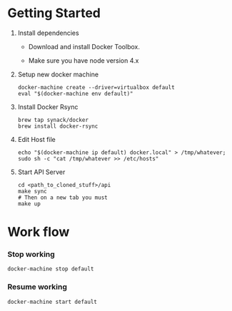 # Getting Started

1. Install dependencies 
	
	- Download and install Docker Toolbox. 
	
	- Make sure you have node version 4.x


2. Setup new docker machine

    ```
    docker-machine create --driver=virtualbox default
    eval "$(docker-machine env default)"
    ```

3. Install Docker Rsync

    ```
    brew tap synack/docker
    brew install docker-rsync
    ```

4. Edit Host file

    ```
    echo "$(docker-machine ip default) docker.local" > /tmp/whatever; sudo sh -c "cat /tmp/whatever >> /etc/hosts"
    ```

5. Start API Server

    ```
    cd <path_to_cloned_stuff>/api
    make sync
    # Then on a new tab you must
    make up
    ```

# Work flow

### Stop working

```
docker-machine stop default
```

### Resume working

```
docker-machine start default
```